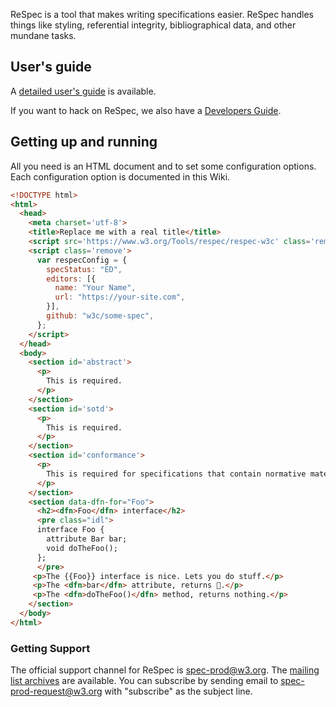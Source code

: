 ReSpec is a tool that makes writing specifications easier. ReSpec handles things like styling, referential integrity, bibliographical data, and other mundane tasks.

## User's guide
A [detailed user's guide](ReSpec-Editor's-Guide) is available.

If you want to hack on ReSpec, we also have a [Developers Guide](Developers-Guide).

## Getting up and running

All you need is an HTML document and to set some configuration options. Each configuration option is documented in this Wiki.

```html
<!DOCTYPE html>
<html>
  <head>
    <meta charset='utf-8'>
    <title>Replace me with a real title</title>
    <script src='https://www.w3.org/Tools/respec/respec-w3c' class='remove' async></script>
    <script class='remove'>
      var respecConfig = {
        specStatus: "ED",
        editors: [{
          name: "Your Name",
          url: "https://your-site.com",
        }],
        github: "w3c/some-spec",
      };
    </script>
  </head>
  <body>
    <section id='abstract'>
      <p>
        This is required.
      </p>
    </section>
    <section id='sotd'>
      <p>
        This is required.
      </p>
    </section>
    <section id='conformance'>
      <p>
        This is required for specifications that contain normative material.
      </p>
    </section>
    <section data-dfn-for="Foo">
      <h2><dfn>Foo</dfn> interface</h2>
      <pre class="idl">
      interface Foo {
        attribute Bar bar;
        void doTheFoo();
      };
      </pre>
     <p>The {{Foo}} interface is nice. Lets you do stuff.</p>
     <p>The <dfn>bar</dfn> attribute, returns 🍺.</p>
     <p>The <dfn>doTheFoo()</dfn> method, returns nothing.</p>
    </section>
  </body>
</html>
```

### Getting Support
The official support channel for ReSpec is [spec-prod@w3.org](mailto:spec-prod@w3.org). The [mailing list archives](http://lists.w3.org/Archives/Public/spec-prod/) are available. You can subscribe by sending email to [spec-prod-request@w3.org](mailto:spec-prod-request@w3.org?subject=subscribe) with "subscribe" as the subject line.
